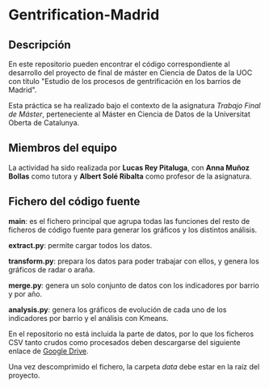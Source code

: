 # Gentrification-Madrid

## Descripción

En este repositorio pueden encontrar el código correspondiente al desarrollo del proyecto de final de máster en Ciencia de Datos de la UOC con título "Estudio de los procesos de gentrificación en los barrios
de Madrid".

Esta práctica se ha realizado bajo el contexto de la asignatura _Trabajo Final de Máster_, perteneciente al Máster en Ciencia de Datos de la Universitat Oberta de Catalunya.

## Miembros del equipo

La actividad ha sido realizada por **Lucas Rey Pitaluga**, con **Anna Muñoz Bollas** como tutora y **Albert Solé Ribalta** como profesor de la asignatura.

## Fichero del código fuente

**__main__**: es el fichero principal que agrupa todas las funciones del resto de ficheros de código fuente para generar los gráficos y los distintos análisis.

**extract.py**: permite cargar todos los datos.

**transform.py**: prepara los datos para poder trabajar con ellos, y genera los gráficos de radar o araña.

**merge.py**: genera un solo conjunto de datos con los indicadores por barrio y por año.

**analysis.py**: genera los gráficos de evolución de cada uno de los indicadores por barrio y el análisis con Kmeans.

En el repositorio no está incluida la parte de datos, por lo que los ficheros CSV tanto crudos como procesados deben descargarse del siguiente enlace de [Google Drive](https://drive.google.com/drive/folders/1Y0jtqGdMbPHVXBTGxPwsn_tTLsdU8tGu?usp=drive).

Una vez descomprimido el fichero, la carpeta _data_ debe estar en la raíz del proyecto.
